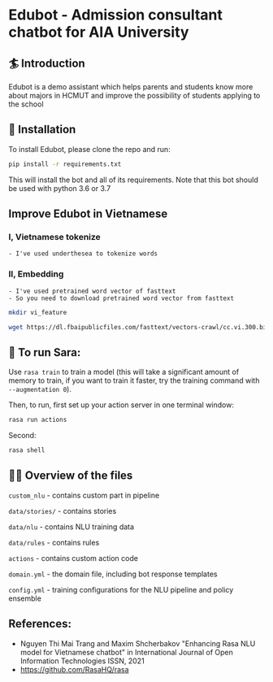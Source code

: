 # Edubot - Admission consultant chatbot for AIA University

## :surfer: Introduction
 Edubot is a demo assistant which helps parents and students know more about majors in HCMUT and improve the possibility of students applying to the school

## 👷‍ Installation
To install Edubot, please clone the repo and run:
```sh
pip install -r requirements.txt
```
This will install the bot and all of its requirements.
Note that this bot should be used with python 3.6 or 3.7
## Improve Edubot in Vietnamese
### I, Vietnamese tokenize
    - I've used underthesea to tokenize words
### II, Embedding
    - I've used pretrained word vector of fasttext
    - So you need to download pretrained word vector from fasttext
```bash
mkdir vi_feature
```   
```bash
wget https://dl.fbaipublicfiles.com/fasttext/vectors-crawl/cc.vi.300.bin.gz -P vi_feature
```   
## 🤖 To run Sara:

Use `rasa train` to train a model (this will take a significant amount of memory to train,
if you want to train it faster, try the training command with
`--augmentation 0`).

Then, to run, first set up your action server in one terminal window:
```bash
rasa run actions
```
Second:
```bash
rasa shell
```
## 👩‍💻 Overview of the files
`custom_nlu` - contains custom part in pipeline

`data/stories/` - contains stories 

`data/nlu` - contains NLU training data

`data/rules` - contains rules

`actions` - contains custom action code

`domain.yml` - the domain file, including bot response templates

`config.yml` - training configurations for the NLU pipeline and policy ensemble

## References: 
 - Nguyen Thi Mai Trang and Maxim Shcherbakov "Enhancing Rasa NLU model for Vietnamese chatbot" in International Journal of Open Information Technologies ISSN, 2021
 - https://github.com/RasaHQ/rasa
